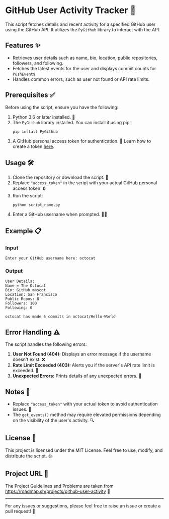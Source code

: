 # GitHub User Activity Tracker 🚀

This script fetches details and recent activity for a specified GitHub user using the GitHub API. It utilizes the `PyGithub` library to interact with the API.

## Features ✨
- Retrieves user details such as name, bio, location, public repositories, followers, and following.
- Fetches the latest events for the user and displays commit counts for `PushEvent`s.
- Handles common errors, such as user not found or API rate limits.

## Prerequisites ✅
Before using the script, ensure you have the following:

1. Python 3.6 or later installed. 🐍
2. The `PyGithub` library installed. You can install it using pip:
   ```
   pip install PyGithub
   ```
3. A GitHub personal access token for authentication. 🔑 Learn how to create a token [here](https://docs.github.com/en/github/authenticating-to-github/creating-a-personal-access-token).

## Usage 🛠️
1. Clone the repository or download the script. 📂
2. Replace `"access_token"` in the script with your actual GitHub personal access token. 🔒
3. Run the script:
   ```
   python script_name.py
   ```
4. Enter a GitHub username when prompted. 🧑‍💻

## Example 📋
### Input
```
Enter your GitHub username here: octocat
```

### Output
```plaintext
User Details:
Name = The Octocat
Bio: GitHub mascot
Location: San Francisco
Public Repos: 8
Followers: 100
Following: 0

octocat has made 5 commits in octocat/Hello-World
```

## Error Handling ⚠️
The script handles the following errors:
1. **User Not Found (404):** Displays an error message if the username doesn't exist. ❌
2. **Rate Limit Exceeded (403):** Alerts you if the server's API rate limit is exceeded. 🚫
3. **Unexpected Errors:** Prints details of any unexpected errors. 🛑

## Notes 📝
- Replace `"access_token"` with your actual token to avoid authentication issues. 🔐
- The `get_events()` method may require elevated permissions depending on the visibility of the user's activity. 🔍

## License 📜
This project is licensed under the MIT License. Feel free to use, modify, and distribute the script. 👍

## Project URL 📂
The Project Guidelines and Problems are taken from https://roadmap.sh/projects/github-user-activity 🔗


---
For any issues or suggestions, please feel free to raise an issue or create a pull request! 🤝
